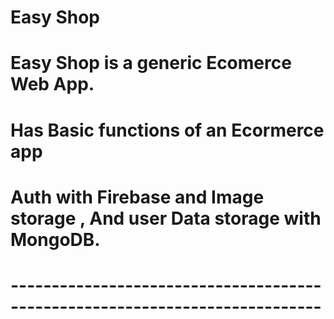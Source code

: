 # Easy Shop
# Easy Shop is a generic Ecomerce Web App. 
# Has Basic functions of an Ecormerce app
# Auth with Firebase and Image storage , And user Data storage with MongoDB.
# ----------------------------------------------------------------------------
 

